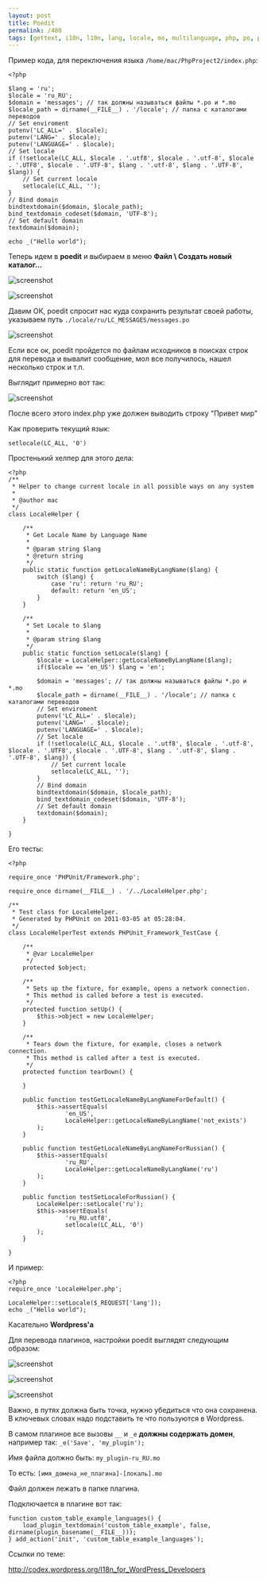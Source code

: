 ```yaml
---
layout: post
title: Poedit
permalink: /480
tags: [gettext, i18n, l10n, lang, locale, mo, multilanguage, php, po, poedit, wordpress]
---
```


Пример кода, для переключения языка `/home/mac/PhpProject2/index.php`:

    <?php

    $lang = 'ru';
    $locale = 'ru_RU';
    $domain = 'messages'; // так должны называться файлы *.po и *.mo
    $locale_path = dirname(__FILE__) . '/locale'; // папка с каталогами переводов
    // Set enviroment
    putenv('LC_ALL=' . $locale);
    putenv('LANG=' . $locale);
    putenv('LANGUAGE=' . $locale);
    // Set locale
    if (!setlocale(LC_ALL, $locale . '.utf8', $locale . '.utf-8', $locale . '.UTF8', $locale . '.UTF-8', $lang . '.utf-8', $lang . '.UTF-8', $lang)) {
        // Set current locale
        setlocale(LC_ALL, '');
    }
    // Bind domain
    bindtextdomain($domain, $locale_path);
    bind_textdomain_codeset($domain, 'UTF-8');
    // Set default domain
    textdomain($domain);

    echo _("Hello world");

Теперь идем в **poedit** и выбираем в меню **Файл \ Создать новый каталог...**

![screenshot](/images/wp/16.png)

![screenshot](/images/wp/21.png)

Давим ОК, poedit спросит нас куда сохранить результат своей работы, указываем путь `./locale/ru/LC_MESSAGES/messages.po`

![screenshot](/images/wp/3.png)

Если все ок, poedit пройдется по файлам исходников в поисках строк для перевода и вывалит сообщение, мол все получилось, нашел несколько строк и т.п.

Выглядит примерно вот так:

![screenshot](/images/wp/4.png)

После всего этого index.php уже должен выводить строку "Привет мир"

Как проверить текущий язык:

    setlocale(LC_ALL, '0')

Простенький хелпер для этого дела:

    <?php
    /**
     * Helper to change current locale in all possible ways on any system
     *
     * @author mac
     */
    class LocaleHelper {

        /**
         * Get Locale Name by Language Name
         *
         * @param string $lang
         * @return string
         */
        public static function getLocaleNameByLangName($lang) {
            switch ($lang) {
                case 'ru': return 'ru_RU';
                default: return 'en_US';
            }
        }

        /**
         * Set Locale to $lang
         *
         * @param string $lang
         */
        public static function setLocale($lang) {
            $locale = LocaleHelper::getLocaleNameByLangName($lang);
            if($locale == 'en_US') $lang = 'en';

            $domain = 'messages'; // так должны называться файлы *.po и *.mo
            $locale_path = dirname(__FILE__) . '/locale'; // папка с каталогами переводов
            // Set enviroment
            putenv('LC_ALL=' . $locale);
            putenv('LANG=' . $locale);
            putenv('LANGUAGE=' . $locale);
            // Set locale
            if (!setlocale(LC_ALL, $locale . '.utf8', $locale . '.utf-8', $locale . '.UTF8', $locale . '.UTF-8', $lang . '.utf-8', $lang . '.UTF-8', $lang)) {
                // Set current locale
                setlocale(LC_ALL, '');
            }
            // Bind domain
            bindtextdomain($domain, $locale_path);
            bind_textdomain_codeset($domain, 'UTF-8');
            // Set default domain
            textdomain($domain);
        }

    }

Его тесты:

    <?php

    require_once 'PHPUnit/Framework.php';

    require_once dirname(__FILE__) . '/../LocaleHelper.php';

    /**
     * Test class for LocaleHelper.
     * Generated by PHPUnit on 2011-03-05 at 05:28:04.
     */
    class LocaleHelperTest extends PHPUnit_Framework_TestCase {

        /**
         * @var LocaleHelper
         */
        protected $object;

        /**
         * Sets up the fixture, for example, opens a network connection.
         * This method is called before a test is executed.
         */
        protected function setUp() {
            $this->object = new LocaleHelper;
        }

        /**
         * Tears down the fixture, for example, closes a network connection.
         * This method is called after a test is executed.
         */
        protected function tearDown() {

        }

        public function testGetLocaleNameByLangNameForDefault() {
            $this->assertEquals(
                    'en_US',
                    LocaleHelper::getLocaleNameByLangName('not_exists')
            );
        }

        public function testGetLocaleNameByLangNameForRussian() {
            $this->assertEquals(
                    'ru_RU',
                    LocaleHelper::getLocaleNameByLangName('ru')
            );
        }

        public function testSetLocaleForRussian() {
            LocaleHelper::setLocale('ru');
            $this->assertEquals(
                    'ru_RU.utf8',
                    setlocale(LC_ALL, '0')
            );
        }

    }

И пример:

    <?php
    require_once 'LocaleHelper.php';

    LocaleHelper::setLocale($_REQUEST['lang']);
    echo _("Hello world");

Касательно **Wordpress'а**

Для перевода плагинов, настройки poedit выглядят следующим образом:

![screenshot](/images/wp/po1.png)

![screenshot](/images/wp/po2.png)

![screenshot](/images/wp/po3.png)

Важно, в путях должна быть точка, нужно убедиться что она сохранена. В ключевых словах надо подставить те что пользуются в Wordpress.

В самом плагиное все вызовы `__` и `_e` **должны содержать домен**, например так: `_e('Save', 'my_plugin');`

Имя файла должно быть: `my_plugin-ru_RU.mo`

То есть: `[имя_домена_не_плагина]-[локаль].mo`

Файл должен лежать в папке плагина.

Подключается в плагине вот так:

    function custom_table_example_languages() {
        load_plugin_textdomain('custom_table_example', false, dirname(plugin_basename(__FILE__)));
    } add_action('init', 'custom_table_example_languages');

Ссылки по теме:

<http://codex.wordpress.org/I18n_for_WordPress_Developers>
